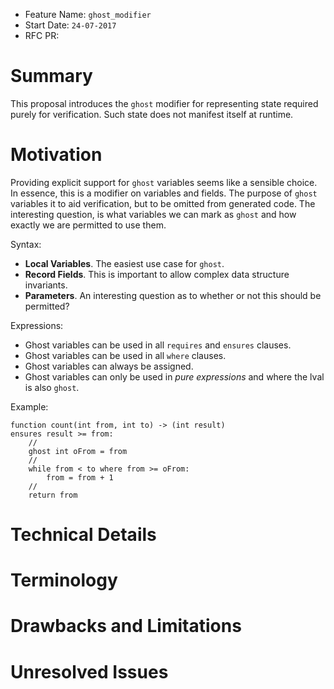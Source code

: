 - Feature Name: `ghost_modifier`
- Start Date: `24-07-2017`
- RFC PR:

# Summary

This proposal introduces the `ghost` modifier for representing state
required purely for verification.  Such state does not manifest itself
at runtime.

# Motivation

Providing explicit support for `ghost` variables seems like a sensible choice.  In essence, this is a modifier on variables and fields.  The purpose of `ghost` variables it to aid verification, but to be omitted from generated code.  The interesting question, is what variables we can mark as `ghost` and how exactly we are permitted to use them.

Syntax:

- **Local Variables**.  The easiest use case for `ghost`.
- **Record Fields**.  This is important to allow complex data structure invariants.
- **Parameters**.  An interesting question as to whether or not this should be permitted?

Expressions:

- Ghost variables can be used in all `requires` and `ensures` clauses.
- Ghost variables can be used in all `where` clauses.
- Ghost variables can always be assigned.
- Ghost variables can only be used in _pure expressions_ and where the lval is also `ghost`.

Example:

```
function count(int from, int to) -> (int result)
ensures result >= from:
    //
    ghost int oFrom = from
    //
    while from < to where from >= oFrom:
        from = from + 1
    //
    return from
```

# Technical Details


# Terminology


# Drawbacks and Limitations

# Unresolved Issues
